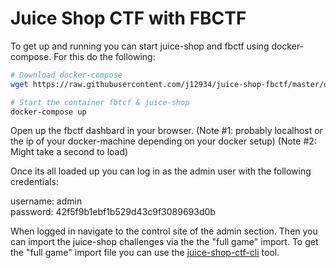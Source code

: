 # Juice Shop CTF with FBCTF

To get up and running you can start juice-shop and fbctf using docker-compose. For this do the following:

```sh
# Download docker-compose
wget https://raw.githubusercontent.com/j12934/juice-shop-fbctf/master/docker-compose.yml

# Start the container fbtcf & juice-shop
docker-compose up
```

Open up the fbctf dashbard in your browser. (Note #1: probably localhost or the ip of your docker-machine depending on your docker setup) (Note #2: Might take a second to load)

Once its all loaded up you can log in as the admin user with the following credentials:

username: admin <br/>
password: 42f5f9b1ebf1b529d43c9f3089693d0b

When logged in navigate to the control site of the admin section.
Then you can import the juice-shop challenges via the the "full game" import. To get the "full game" import file you can use the [juice-shop-ctf-cli](https://www.npmjs.com/package/juice-shop-ctf-cli) tool.
